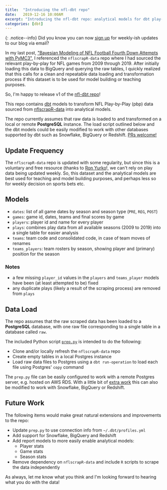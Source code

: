 ```yaml
---
title:  "Introducing the nfl-dbt repo"
date:   2019-12-16 10:00AM
excerpt: "Introducing the nfl-dbt repo: analytical models for dbt play-by-play data"
categories: [dbt]
---
```


{: .notice--info}
Did you know you can now [sign up](/signup) for weekly-ish updates to our blog via email?

In my last post, ["Bayesian Modeling of NFL Football Fourth Down Attempts with PyMC3"](/pymc3/python/2019/12/08/nfl-4thdown-attempts.html), I referenced the `nflscrapR-data` repo where I had sourced the relevant play-by-play for NFL games from 2009 through 2019.
After initially loading this data to BigQuery and querying the raw tables, I quickly realized that this calls for a clean and repeatable data loading and transformation process if this dataset is to be used for model building or teaching purposes.

So, I'm happy to release v1 of the [nfl-dbt repo](https://github.com/clausherther/nfl-dbt)!

This repo contains [dbt](https://www.getdbt.com) models to transform NFL Play-by-Play (pbp) data sourced from [nflscrapR-data](https://github.com/ryurko/nflscrapR-data.git) into analytical models.

The repo currently assumes that raw data is loaded to and transformed on a local or remote **PostgreSQL** instance. The load script outlined below and the dbt models could be easily modified to work with other databases supported by dbt such as Snowflake, BigQuery or Redshift. [PRs welcome!](https://github.com/clausherther/nfl-dbt/issues)

## Update Frequency
The `nflscrapR-data` repo is updated with some regularity, but since this is a voluntary and free resource (thanks to [Ron Yurko](https://twitter.com/Stat_Ron)!, we can't rely on play data being updated weekly. So, this dataset and the analytical models are best used for teaching and model building purposes, and perhaps less so for weekly decision on sports bets etc.

## Models
- `dates`: list of all game dates by season and season type (`PRE`, `REG`, `POST`)
- `games`: game id, dates, teams and final scores by game 
- `players`: player id and name for every player
- `plays`: combines play data from all available seasons (2009 to 2019) into a single table for easier analysis
- `teams`: team code and consolidated code, in case of team moves of renames
- `teams_players`: team rosters by season, showing player and (primary) position for the season

### Notes 
- a few missing `player_id` values in the `players` and `teams_player` models have been (at least attempted to be) fixed
- any duplicate plays (likely a result of the scraping process) are removed from `plays`

## Data Load
The repo assumes that the raw scraped data has been loaded to a **PostgreSQL** database, with one raw file corresponding to a single table in a database called `raw`.

The included Python script [`prep.py`](https://github.com/clausherther/nfl-dbt/blob/master/prep.py) is intended to do the following:
- Clone and/or locally refresh the `nflscrapR-data` repo
- Create empty tables in a local Postgres instance
- Load raw data files to Postgres using a `dbt run-operation` to load each file using Postgres' `copy` command

The `prep.py` file can be easily configured to work with a remote Postgres server, e.g. hosted on AWS RDS. With a little bit of [extra work](https://github.com/clausherther/nfl-dbt/issues) this can also be modified to work with Snowflake, BigQuery or Redshift.

## Future Work
The following items would make great natural extensions and improvements to the repo:
- Update `prep.py` to use connection info from `~/.dbt/profiles.yml`
- Add support for Snowflake, BigQuery and Redshift
- Add report models to more easily enable analytical models:
    - Player stats
    - Game stats
    - Season stats
- Remove dependency on `nflscrapR-data` and include `R` scripts to scrape the data independently

As always, let me know what you think and I'm looking forward to hearing what you do with the data!